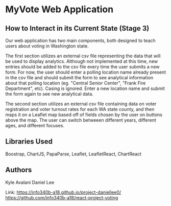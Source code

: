 <!-- # react-project-starter

1. Using the terminal, create the scaffolding for a new React application with the [`create-react-app .`](https://github.com/facebookincubator/create-react-app) generator. You **must** make your app in the _root_ folder of the assignment repo (**not** inside an additional "app" folder):

    ```bash
    # create a react app in _this_ repo
    create-react-app .  # note the period!
    ```

2. I recommend you then "clean up" the `src/` repository, removing the `App.css` and `logo.svg` files and all the content of `App.js`. You can then begin implementing your project fresh with a new `<App>` component.

3. Update the README file to explain what the project is about. You will also track how you both contributed to this stage here.

4. Create a stage-2-yourname folder *in the assignment repo*, and copy in your code so you can have that code for reference!

5. Commit and push your changes to GitHub.

6. Let your partner know it's ready!

#### Your partner shall now do the following:

7. Your partner should join the repo by click on the assignment link and then joining the team created earlier.

8. Your partner should then `clone` the repository so they have a copy on their own machine (and `git pull` if needed).

9. Your partner should similar create a folder _in the repo_ called `stage-2-theirname` that contains their stage-2 code, again to be used as reference.

10. Your partner should `push` this code back to GitHub, which you should `pull` down. 

#### Now you are both ready to go! -->

# MyVote Web Application

## How to Interact in its Current State (Stage 3)
Our web application has two main components, both designed to teach users about voting in Washington state. 

The first section utilizes an external csv file representing the data that will be used to display analytics. Although not implemented at this time, new entries should be added to the csv file every time the user submits a new form. For now, the user should enter a polling location name already present in the csv file and should submit the form to see analytical information about that polling location (eg. "Central Senior Center", "Frank Fire Department", etc). Casing is ignored. Enter a new location name and submit the form again to see new analytical data.

The second section utilizes an external csv file containing data on voter registration and voter turnout rates for each WA state county, and then maps it on a Leaflet map based off of fields chosen by the user on buttons above the map. The user can switch betweeen different years, different ages, and different focuses. 

## Libraries Used
Boostrap, ChartJS, PapaParse, Leaflet, LeafletReact, ChartReact

## Authors
Kyle Avalani
Daniel Lee

Link: https://info340b-a18.github.io/project-daniellee0/
https://github.com/info340b-a18/react-project-voting
